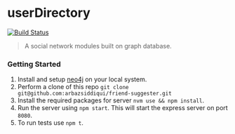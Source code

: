# userDirectory
[![Build Status](https://travis-ci.com/arbazsiddiqui/friend-suggester.svg?branch=master)](https://travis-ci.com/arbazsiddiqui/friend-suggester)
>A social network modules built on graph database.

### Getting Started

1. Install and setup [neo4j](https://neo4j.com/download) on your local system.
2. Perform a clone of this repo `git clone git@github.com:arbazsiddiqui/friend-suggester.git`
3. Install the required packages for server `nvm use && npm install`.
4. Run the server using `npm start`. This will start the express server on port `8080`.
5. To run tests use `npm t`.
